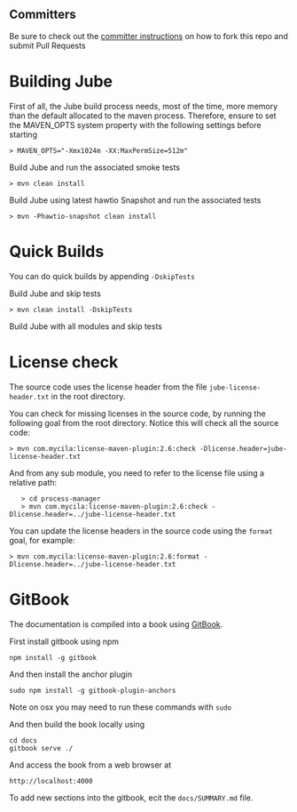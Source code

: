 Committers
----------

Be sure to check out the [committer instructions](http://174.129.32.31:8080/) on how to fork this repo and submit Pull Requests

Building Jube
============

First of all, the Jube build process needs, most
of the time, more memory than the default allocated
to the maven process. Therefore, ensure to set the 
MAVEN_OPTS system property with the following settings
before starting

    > MAVEN_OPTS="-Xmx1024m -XX:MaxPermSize=512m"

Build Jube and run the associated smoke tests

    > mvn clean install
    
Build Jube using latest hawtio Snapshot and run the associated tests

    > mvn -Phawtio-snapshot clean install


Quick Builds
==========

You can do quick builds by appending `-DskipTests`

Build Jube and skip tests

    > mvn clean install -DskipTests

Build Jube with all modules and skip tests


License check
=============

The source code uses the license header from the file ```jube-license-header.txt``` in the root directory.

You can check for missing licenses in the source code, by running the following goal from the root directory. Notice this will check all the source code:

    > mvn com.mycila:license-maven-plugin:2.6:check -Dlicense.header=jube-license-header.txt

And from any sub module, you need to refer to the license file using a relative path:

```
   > cd process-manager
   > mvn com.mycila:license-maven-plugin:2.6:check -Dlicense.header=../jube-license-header.txt
```

You can update the license headers in the source code using the ```format``` goal, for example:

    > mvn com.mycila:license-maven-plugin:2.6:format -Dlicense.header=../jube-license-header.txt


GitBook
=======

The documentation is compiled into a book using [GitBook](https://github.com/GitbookIO/gitbook).

First install gitbook using npm

    npm install -g gitbook

And then install the anchor plugin

    sudo npm install -g gitbook-plugin-anchors    

Note on osx you may need to run these commands with `sudo`

And then build the book locally using

    cd docs
    gitbook serve ./

And access the book from a web browser at

    http://localhost:4000

To add new sections into the gitbook, ecit the `docs/SUMMARY.md` file.
